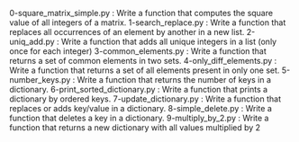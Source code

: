 0-square_matrix_simple.py : Write a function that computes the square value of all integers of a matrix.
1-search_replace.py : Write a function that replaces all occurrences of an element by another in a new list.
2-uniq_add.py : Write a function that adds all unique integers in a list (only once for each integer)
3-common_elements.py : Write a function that returns a set of common elements in two sets.
4-only_diff_elements.py : Write a function that returns a set of all elements present in only one set.
5-number_keys.py : Write a function that returns the number of keys in a dictionary.
6-print_sorted_dictionary.py : Write a function that prints a dictionary by ordered keys.
7-update_dictionary.py : Write a function that replaces or adds key/value in a dictionary.
8-simple_delete.py : Write a function that deletes a key in a dictionary.
9-multiply_by_2.py : Write a function that returns a new dictionary with all values multiplied by 2

